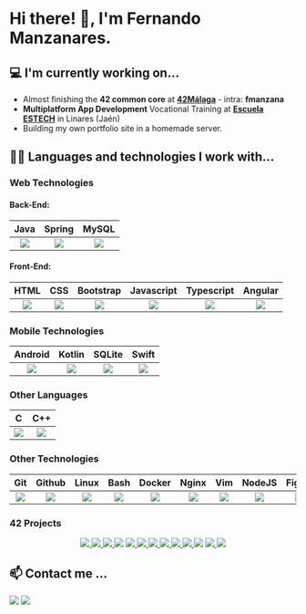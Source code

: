 # Hi there! 👋, I'm Fernando Manzanares.

## 💻 I'm currently working on...
- Almost finishing the <b>42 common core</b> at <b><a href="https://www.42malaga.com/">42Málaga</a></b> - intra: <b>fmanzana</b>
- <b>Multiplatform App Development</b> Vocational Training at <b><a href="https://escuelaestech.es/">Escuela ESTECH</b></a> in Linares (Jaén)
- Building my own portfolio site in a homemade server.

## 👨‍💻 Languages and technologies I work with...
### Web Technologies
#### Back-End:
| Java | Spring | MySQL |
|:-:|:-:|:-:|
| <img src="https://skillicons.dev/icons?i=java"> | <img src="https://skillicons.dev/icons?i=spring"> | <img src="https://skillicons.dev/icons?i=mysql"> |

#### Front-End:
| HTML | CSS | Bootstrap | Javascript | Typescript | Angular |
|:-:|:-:|:-:|:-:|:-:|:-:|
| <img src="https://skillicons.dev/icons?i=html"> | <img src="https://skillicons.dev/icons?i=css"> | <img src="https://skillicons.dev/icons?i=bootstrap"> | <img src="https://skillicons.dev/icons?i=js"> | <img src="https://skillicons.dev/icons?i=ts"> | <img src="https://skillicons.dev/icons?i=angular"> |


### Mobile Technologies
| Android | Kotlin | SQLite | Swift |
|:-:|:-:|:-:|:-:|
| <img src="https://skillicons.dev/icons?i=androidstudio"> | <img src="https://skillicons.dev/icons?i=kotlin"> | <img src="https://skillicons.dev/icons?i=sqlite"> | <img src="https://skillicons.dev/icons?i=swift"> |


### Other Languages
| C | C++ |
|:-:|:-:|
| <img src="https://skillicons.dev/icons?i=c"> | <img src="https://skillicons.dev/icons?i=cpp"> |

### Other Technologies
| Git | Github | Linux | Bash | Docker | Nginx | Vim | NodeJS | Figma |
|:-:|:-:|:-:|:-:|:-:|:-:|:-:|:-:|:-:|
| <img src="https://skillicons.dev/icons?i=git"> | <img src="https://skillicons.dev/icons?i=github"> | <img src="https://skillicons.dev/icons?i=linux"> | <img src="https://skillicons.dev/icons?i=bash"> | <img src="https://skillicons.dev/icons?i=docker"> | <img src="https://skillicons.dev/icons?i=nginx"> | <img src="https://skillicons.dev/icons?i=vim"> | <img src="https://skillicons.dev/icons?i=nodejs"> | <img src="https://skillicons.dev/icons?i=figma"> |

### 42 Projects
<p align="center">
	<a href="https://github.com/fmanzanare/libft">
		<img src="https://github.com/fmanzanare/42-project-badges/raw/main/badges/libfte.png">
	</a>
	<a href="https://github.com/fmanzanare/get_next_line">
		<img src="https://github.com/fmanzanare/42-project-badges/raw/main/badges/get_next_linee.png">
	</a>
	<a href="https://github.com/fmanzanare/ft_printf">
		<img src="https://github.com/fmanzanare/42-project-badges/raw/main/badges/ft_printfe.png">
	</a>
	<img src="https://github.com/fmanzanare/42-project-badges/raw/main/badges/born2beroote.png">
	<a href="https://github.com/fmanzanare/push_swap">
		<img src="https://github.com/fmanzanare/42-project-badges/raw/main/badges/push_swape.png">
	</a>
	<a href="https://github.com/fmanzanare/pipex">
		<img src="https://github.com/fmanzanare/42-project-badges/raw/main/badges/pipexe.png">
	</a>
	<a href="https://github.com/fmanzanare/so_long">
		<img src="https://github.com/fmanzanare/42-project-badges/raw/main/badges/so_longe.png">
	</a>
	<a href="https://github.com/victorgorka/minishell">
		<img src="https://github.com/fmanzanare/42-project-badges/raw/main/badges/minishelle.png">
	</a>
	<a href="https://github.com/fmanzanare/philosophers">
		<img src="https://github.com/fmanzanare/42-project-badges/raw/main/badges/philosopherse.png">
	</a>
	<a href="https://github.com/victorgorka/cub3D">
		<img src="https://github.com/fmanzanare/42-project-badges/raw/main/badges/cub3de.png">
	</a>
	<img src="https://github.com/fmanzanare/42-project-badges/raw/main/badges/netpracticee.png">
	<a href="#">
		<img src="https://github.com/fmanzanare/42-project-badges/raw/main/badges/cppe.png">
	</a>
	<a href="https://github.com/fmanzanare/Inception">
		<img src="https://github.com/fmanzanare/42-project-badges/raw/main/badges/inceptione.png">
	</a>
</p>

## 📫 Contact me ...
<a href="https://www.linkedin.com/in/fernandomanzanaresmontes/"><img src="https://img.shields.io/badge/Fernando Manzanares-0077B5?style=for-the-badge&logo=linkedin&logoColor=white"></a>
<a href="mailto: fernandomanzanaresdev@gmail.com"><img src="https://img.shields.io/badge/gmail-D14836?style=for-the-badge&logo=gmail&logoColor=white"></a>
